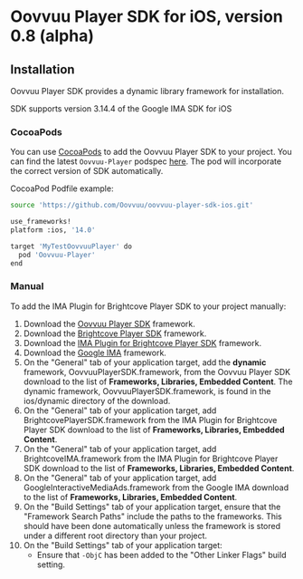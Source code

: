 # Oovvuu Player SDK for iOS, version 0.8 (alpha)

## Installation

Oovvuu Player SDK provides a dynamic library framework for installation.

SDK supports version 3.14.4 of the Google IMA SDK for iOS

### CocoaPods

You can use [CocoaPods][cocoapods] to add the Oovvuu Player SDK to your project.  You can find the latest `Oovvuu-Player` podspec [here][podspecs]. The pod will incorporate the correct version of SDK automatically.

CocoaPod Podfile example:

```bash
source 'https://github.com/Oovvuu/oovvuu-player-sdk-ios.git'

use_frameworks!
platform :ios, '14.0'

target 'MyTestOovvuuPlayer' do
  pod 'Oovvuu-Player'
end
```

### Manual

To add the IMA Plugin for Brightcove Player SDK to your project manually:

1. Download the [Oovvuu Player SDK][oovvuusdkrelease] framework.
1. Download the [Brightcove Player SDK][bcovsdkrelease] framework.
1. Download the [IMA Plugin for Brightcove Player SDK][bcoveimarelease] framework.
1. Download the [Google IMA][googleima] framework.
1. On the "General" tab of your application target, add the **dynamic** framework, OovvuuPlayerSDK.framework, from the Oovvuu Player SDK download to the list of **Frameworks, Libraries, Embedded Content**. The dynamic framework, OovvuuPlayerSDK.framework, is found in the ios/dynamic directory of the download.
1. On the "General" tab of your application target, add BrightcovePlayerSDK.framework from the IMA Plugin for Brightcove Player SDK download to the list of **Frameworks, Libraries, Embedded Content**.
1. On the "General" tab of your application target, add BrightcoveIMA.framework from the IMA Plugin for Brightcove Player SDK download to the list of **Frameworks, Libraries, Embedded Content**.
1. On the "General" tab of your application target, add GoogleInteractiveMediaAds.framework from the Google IMA download to the list of **Frameworks, Libraries, Embedded Content**.
1. On the "Build Settings" tab of your application target, ensure that the "Framework Search Paths" include the paths to the frameworks. This should have been done automatically unless the framework is stored under a different root directory than your project.
1. On the "Build Settings" tab of your application target:
    * Ensure that `-ObjC` has been added to the "Other Linker Flags" build setting.

[oovvuusdkrelease]: https://github.com/brightcove/brightcove-player-sdk-ios/releases
[bcovsdkrelease]: https://github.com/brightcove/brightcove-player-sdk-ios/releases
[bcoveimarelease]: https://github.com/brightcove/brightcove-player-sdk-ios-ima/releases
[googleima]: https://developers.google.com/interactive-media-ads/docs/sdks/ios/download
[cocoapods]: http://cocoapods.org
[podspecs]: https://github.com/Oovvuu/oovvuu-player-sdk-ios/tree/main
